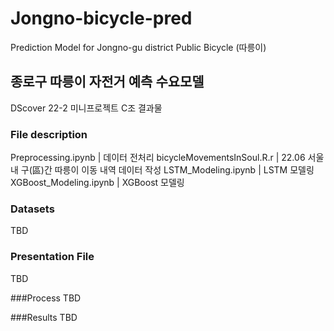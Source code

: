 # Jongno-bicycle-pred
Prediction Model for Jongno-gu district Public Bicycle (따릉이)

## 종로구 따릉이 자전거 예측 수요모델
DScover 22-2 미니프로젝트 C조 결과물

### File description
Preprocessing.ipynb | 데이터 전처리
bicycleMovementsInSoul.R.r | 22.06 서울 내 구(區)간 따릉이 이동 내역 데이터 작성
LSTM_Modeling.ipynb | LSTM 모델링
XGBoost_Modeling.ipynb | XGBoost 모델링

### Datasets
TBD

### Presentation File
TBD

###Process
TBD

###Results
TBD
